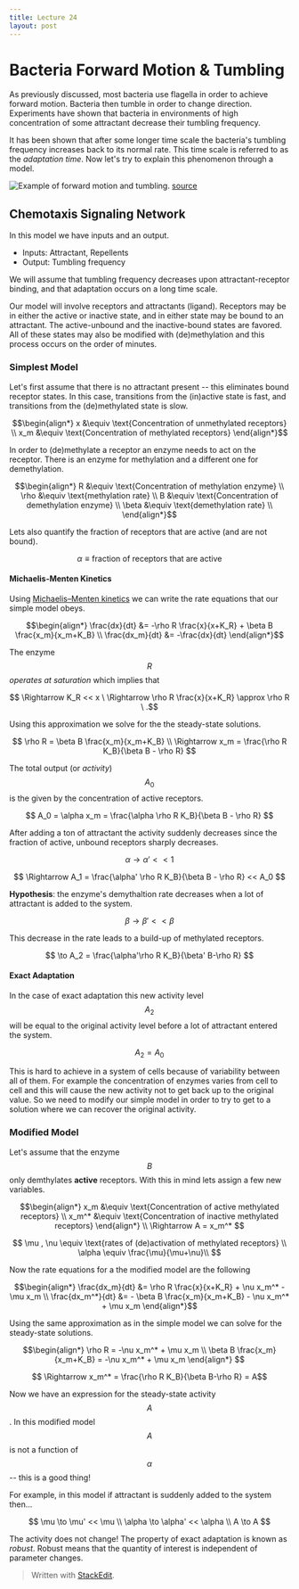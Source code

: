 ```yaml
---
title: Lecture 24
layout: post
---
```


# Bacteria Forward Motion & Tumbling

As previously discussed, most bacteria use flagella in order to achieve forward motion. Bacteria then tumble in order to change direction. Experiments have shown that bacteria in environments of high concentration of some attractant decrease their tumbling frequency.

It has been shown that after some longer time scale the bacteria's tumbling frequency increases back to its normal rate. This time scale is referred to as the *adaptation time*. Now let's try to explain this phenomenon through a model.

![Example of forward motion and tumbling.](https://uscigem2012.files.wordpress.com/2012/07/bacteria_one_flagella3.gif?w=960)
[source](http://2012.igem.org/Team:USC/Project1)


## Chemotaxis Signaling Network

In this model we have inputs and an output.

- Inputs: Attractant, Repellents
- Output: Tumbling frequency

We will assume that tumbling frequency decreases upon attractant-receptor binding, and that adaptation occurs on a long time scale.

Our model will involve receptors and attractants (ligand). Receptors may be in either the active or inactive state, and in either state may be bound to an attractant. The active-unbound and the inactive-bound states are favored. All of these states may also be modified with (de)methylation and this process occurs on the order of minutes.

### Simplest Model

Let's first assume that there is no attractant present -- this eliminates bound receptor states. In this case, transitions from the (in)active state is fast, and transitions from the (de)methylated state is slow.

$$\begin{align*}
x &\equiv \text{Concentration of unmethylated receptors} \\
x_m &\equiv \text{Concentration of methylated receptors}
\end{align*}$$

In order to (de)methylate a receptor an enzyme needs to act on the receptor. There is an enzyme for methylation and a different one for demethylation.

$$\begin{align*}
R &\equiv \text{Concentration of methylation enzyme} \\
\rho &\equiv \text{methylation rate} \\
B &\equiv \text{Concentration of demethylation enzyme} \\
\beta &\equiv \text{demethylation rate} \\
\end{align*}$$

Lets also quantify the fraction of receptors that are active (and are not bound).

$$ \alpha \equiv \text{fraction of receptors that are active} $$

#### Michaelis-Menten Kinetics

Using [Michaelis–Menten kinetics](https://en.wikipedia.org/wiki/Michaelis%E2%80%93Menten_kinetics) we can write the rate equations that our simple model obeys.

$$\begin{align*}
\frac{dx}{dt} &= -\rho R \frac{x}{x+K_R} + \beta B \frac{x_m}{x_m+K_B} \\
\frac{dx_m}{dt} &= -\frac{dx}{dt}
\end{align*}$$

The enzyme $$R$$ *operates at saturation* which implies that

$$ \Rightarrow K_R << x  \  \Rightarrow \rho R  \frac{x}{x+K_R} \approx \rho R \ .$$

Using this approximation we solve for the the steady-state solutions.

$$
\rho R = \beta B \frac{x_m}{x_m+K_B}  \\  \Rightarrow x_m = \frac{\rho R K_B}{\beta B - \rho R}
$$

The total output (or *activity*) $$A_0$$ is the given by the concentration of active receptors.

$$ A_0 = \alpha x_m = \frac{\alpha \rho R K_B}{\beta B - \rho R} $$

After adding a ton of attractant the activity suddenly decreases since the fraction of active, unbound receptors sharply decreases.

$$ \alpha \to \alpha' << 1 $$

$$ \Rightarrow A_1 =  \frac{\alpha' \rho R K_B}{\beta B - \rho R} << A_0 $$

**Hypothesis**: the enzyme's demythaltion rate decreases when a lot of attractant is added to the system.

$$ \beta \to \beta' <<\beta $$

This decrease in the rate leads to a build-up of methylated receptors.

$$ \to A_2 = \frac{\alpha'\rho R K_B}{\beta' B-\rho R} $$

#### Exact Adaptation

In the case of exact adaptation this new activity level $$A_2$$ will be equal to the original activity level before a lot of attractant entered the system.

$$ A_2 = A_0 $$

This is hard to achieve in a system of cells because of variability between all of them. For example the concentration of enzymes varies from cell to cell and this will cause the new activity not to get back up to the original value. So we need to modify our simple model in order to try to get to a solution where we can recover the original activity.

### Modified Model

Let's assume that the enzyme $$B$$ only demthylates **active** receptors. With this in mind lets assign a few new variables.

$$\begin{align*}
x_m &\equiv \text{Concentration of active methylated receptors} \\
x_m^* &\equiv \text{Concentration of inactive methylated receptors} \end{align*} \\
\Rightarrow A = x_m^*
$$

$$
\mu , \nu \equiv \text{rates of (de)activation of methylated receptors} \\
\alpha \equiv \frac{\mu}{\mu+\nu}\\ 
$$

Now the rate equations for a the modified model are the following

$$\begin{align*}
\frac{dx_m}{dt} &=  \rho R \frac{x}{x+K_R} + \nu x_m^* - \mu x_m \\
 \frac{dx_m^*}{dt} &= - \beta B \frac{x_m}{x_m+K_B} - \nu x_m^* + \mu x_m
\end{align*}$$
 
 Using the same approximation as in the simple model we can solve for the steady-state solutions.

$$\begin{align*}
\rho R = -\nu x_m^* + \mu x_m \\
\beta B \frac{x_m}{x_m+K_B} = -\nu x_m^* + \mu x_m \end{align*}
$$

$$ \Rightarrow x_m^* = \frac{\rho R K_B}{\beta B-\rho R} = A$$

Now we have an expression for the steady-state activity $$A$$. In this modified model $$A$$ is not a function of $$\alpha$$ -- this is a good thing!

For example, in this model if attractant is suddenly added to the system then...

$$
\mu \to \mu' << \mu \\ \alpha \to \alpha' << \alpha \\
A \to A
$$

The activity does not change! The property of exact adaptation is known as *robust*. Robust means that the quantity of interest is independent of parameter changes.

> Written with [StackEdit](https://stackedit.io/).
